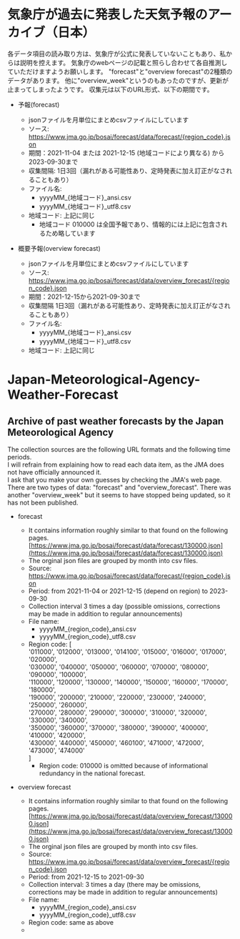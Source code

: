 # 気象庁が過去に発表した天気予報のアーカイブ（日本）  
各データ項目の読み取り方は、気象庁が公式に発表していないこともあり、私からは説明を控えます。
気象庁のwebページの記載と照らし合わせて各自推測していただけますようお願いします。
"forecast"と"overview forecast"の2種類のデータがあります。
他に"overview_week"というのもあったのですが、更新が止まってしまったようです。
収集元は以下のURL形式、以下の期間です。  

- 予報(forecast)  
  - jsonファイルを月単位にまとめcsvファイルにしています  
  - ソース: https://www.jma.go.jp/bosai/forecast/data/forecast/{region_code}.json  
  - 期間：2021-11-04 または 2021-12-15 (地域コードにより異なる) から2023-09-30まで  
  - 収集間隔: 1日3回（漏れがある可能性あり、定時発表に加え訂正がなされることもあり）   
  - ファイル名:    
    - yyyyMM_{地域コード}_ansi.csv  
    - yyyyMM_{地域コード}_utf8.csv  
  - 地域コード: 上記に同じ  
    - 地域コード 010000 は全国予報であり、情報的には上記に包含されるため略しています
   
- 概要予報(overview forecast)  
  - jsonファイルを月単位にまとめcsvファイルにしています  
  - ソース: https://www.jma.go.jp/bosai/forecast/data/overview_forecast/{region_code}.json  
  - 期間：2021-12-15から2021-09-30まで  
  - 収集間隔 1日3回（漏れがある可能性あり、定時発表に加え訂正がなされることもあり）   
  - ファイル名:  
    - yyyyMM_{地域コード}_ansi.csv  
    - yyyyMM_{地域コード}_utf8.csv  
  - 地域コード: 上記に同じ

  
# Japan-Meteorological-Agency-Weather-Forecast
## Archive of past weather forecasts by the Japan Meteorological Agency  
The collection sources are the following URL formats and the following time periods.  
I will refrain from explaining how to read each data item, as the JMA does not have officially announced it.  
I ask that you make your own guesses by checking the JMA's web page.  
There are two types of data: "forecast" and "overview_forecast".
There was another "overview_week" but it seems to have stopped being updated, so it has not been published.

- forecast
  - It contains information roughly similar to that found on the following pages.  
    [https://www.jma.go.jp/bosai/forecast/data/forecast/130000.json](https://www.jma.go.jp/bosai/forecast/data/forecast/130000.json)  
  - The orginal json files are grouped by month into csv files.  
  - Source: https://www.jma.go.jp/bosai/forecast/data/forecast/{region_code}.json  
  - Period: from 2021-11-04 or 2021-12-15 (depend on region) to 2023-09-30  
  - Collection interval 3 times a day (possible omissions, corrections may be made in addition to regular announcements)   
  - File name:  
    - yyyyMM_{region_code}_ansi.csv  
    - yyyyMM_{region_code}_utf8.csv  
  - Region code: [  
                '011000', '012000', '013000', '014100', '015000', '016000', '017000', '020000',   
                '030000', '040000', '050000', '060000', '070000', '080000', '090000', '100000',  
                '110000', '120000', '130000', '140000', '150000', '160000', '170000', '180000',  
                '190000', '200000', '210000', '220000', '230000', '240000', '250000', '260000',  
                '270000', '280000', '290000', '300000', '310000', '320000', '330000', '340000',  
                '350000', '360000', '370000', '380000', '390000', '400000', '410000', '420000',  
                '430000', '440000', '450000', '460100', '471000', '472000', '473000', '474000'  
                ]  
    - Region code: 010000 is omitted because of informational redundancy in the national forecast.  

- overview forecast
  - It contains information roughly similar to that found on the following pages.  
    [https://www.jma.go.jp/bosai/forecast/data/overview_forecast/130000.json](https://www.jma.go.jp/bosai/forecast/data/overview_forecast/130000.json)  
  - The orginal json files are grouped by month into csv files.  
  - Source: https://www.jma.go.jp/bosai/forecast/data/overview_forecast/{region_code}.json  
  - Period: from 2021-12-15 to 2021-09-30  
  - Collection interval: 3 times a day (there may be omissions, corrections may be made in addition to regular announcements)   
  - File name:  
    - yyyyMM_{region_code}_ansi.csv  
    - yyyyMM_{region_code}_utf8.csv  
  - Region code: same as above
  - 
